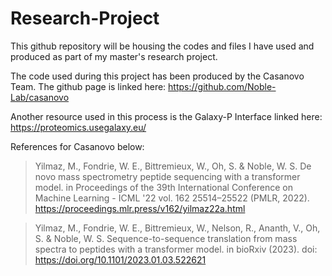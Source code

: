 # Research-Project
This github repository will be housing the codes and files I have used and produced as part of my master's research project. 

The code used during this project has been produced by the Casanovo Team. The github page is linked here:
  https://github.com/Noble-Lab/casanovo

Another resource used in this process is the Galaxy-P Interface linked here: 
  https://proteomics.usegalaxy.eu/ 

References for Casanovo below:

  > Yilmaz, M., Fondrie, W. E., Bittremieux, W., Oh, S. & Noble, W. S. De novo mass spectrometry peptide sequencing with a transformer model. in Proceedings of the 39th International Conference on Machine Learning - ICML '22 vol. 162 25514–25522 (PMLR, 2022). https://proceedings.mlr.press/v162/yilmaz22a.html


  > Yilmaz, M., Fondrie, W. E., Bittremieux, W., Nelson, R., Ananth, V., Oh, S. & Noble, W. S. Sequence-to-sequence translation from mass spectra to peptides with a transformer model. in bioRxiv (2023).
doi: https://doi.org/10.1101/2023.01.03.522621
